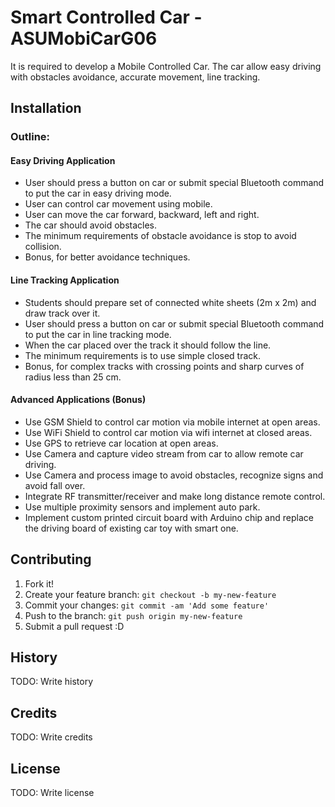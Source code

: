 # Smart Controlled Car - ASUMobiCarG06

It is required to develop a Mobile Controlled Car. The car allow easy driving with obstacles avoidance, accurate movement, line tracking. 

## Installation

### Outline:

#### Easy Driving Application
* User should press a button on car or submit special Bluetooth command to put the car in easy driving mode.
* User can control car movement using mobile.
* User can move the car forward, backward, left and right.
* The car should avoid obstacles. 
* The minimum requirements of obstacle avoidance is stop to avoid collision.
* Bonus, for better avoidance techniques.

#### Line Tracking Application
* Students should prepare set of connected white sheets (2m x 2m) and draw track over it.
* User should press a button on car or submit special Bluetooth command to put the car in line tracking mode.
* When the car placed over the track it should follow the line.
* The minimum requirements is to use simple closed track.
* Bonus, for complex tracks with crossing points and sharp curves of radius less than 25 cm.

#### Advanced Applications (Bonus)
* Use GSM Shield to control car motion via mobile internet at open areas.
* Use WiFi Shield to control car motion via wifi internet at closed areas.
* Use GPS to retrieve car location at open areas.
* Use Camera and capture video stream from car to allow remote car driving.
* Use Camera and process image to avoid obstacles, recognize signs and avoid fall over.
* Integrate RF transmitter/receiver and make long distance remote control.
* Use multiple proximity sensors and implement auto park.
* Implement custom printed circuit board with Arduino chip and replace the driving board of existing car toy with smart one.


## Contributing

1. Fork it!
2. Create your feature branch: `git checkout -b my-new-feature`
3. Commit your changes: `git commit -am 'Add some feature'`
4. Push to the branch: `git push origin my-new-feature`
5. Submit a pull request :D

## History

TODO: Write history

## Credits

TODO: Write credits

## License

TODO: Write license

